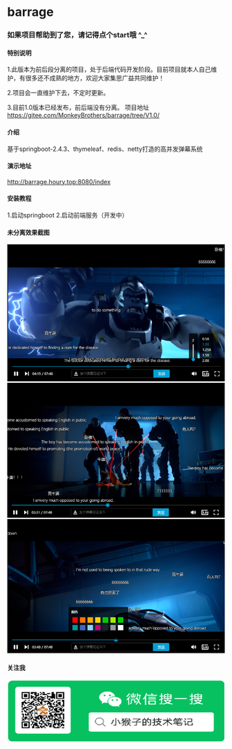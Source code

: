 # barrage


### 如果项目帮助到了您，请记得点个start哦  ^_^

#### 特别说明
1.此版本为前后段分离的项目，处于后端代码开发阶段。目前项目就本人自己维护，有很多还不成熟的地方，欢迎大家集思广益共同维护！

2.项目会一直维护下去，不定时更新。

3.目前1.0版本已经发布，前后端没有分离。
项目地址 https://gitee.com/MonkeyBrothers/barrage/tree/V1.0/

#### 介绍
基于springboot-2.4.3、thymeleaf、redis、netty打造的高并发弹幕系统


#### 演示地址
http://barrage.houry.top:8080/index
#### 安装教程
1.启动springboot
2.启动前端服务（开发中）


#### 未分离效果截图
![avatar](/images/1.png)
![avatar](/images/2.png)
![avatar](/images/3.png)

#### 关注我
![avatar](/images/WeChat.png)
